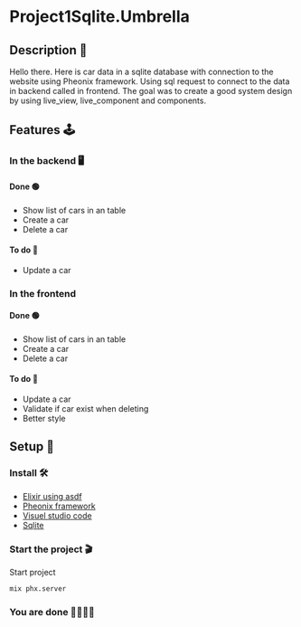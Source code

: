 # Project1Sqlite.Umbrella
## Description 📜
Hello there. Here is car data in a sqlite database with connection to the website using Pheonix framework. Using sql request to connect to the data in backend called in frontend. The goal was to create a good system design by using live_view, live_component and components.
## Features 🕹
### In the backend 🖥
#### Done 🟢
- Show list of cars in an table
- Create a car
- Delete a car
#### To do 🔴
- Update a car
### In the frontend
#### Done 🟢
- Show list of cars in an table
- Create a car
- Delete a car
#### To do 🔴
- Update a car
- Validate if car exist when deleting
- Better style

## Setup 🎥
### Install 🛠
- [Elixir using asdf](https://thinkingelixir.com/install-elixir-using-asdf/)
- [Pheonix framework](https://hexdocs.pm/phoenix/installation.html)
- [Visuel studio code](https://code.visualstudio.com/download)
- [Sqlite](https://sqlitebrowser.org/dl/)


### Start the project 🎬

Start project
```bash 
mix phx.server
```

### You are done 🥳🥳🥳🥳